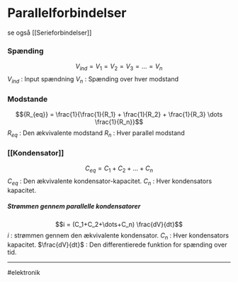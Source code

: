 # Parallelforbindelser
se også [[Serieforbindelser]]

### Spænding
$$V_{ind} = V_1 = V_2 = V_3 = \dots = V_n$$
$V_{ind}$ : Input spændning
$V_n$ : Spænding over hver modstand


### Modstande
$${R_{eq}} = \frac{1}{\frac{1}{R_1} + \frac{1}{R_2} + \frac{1}{R_3} \dots \frac{1}{R_n}}$$
$R_{eq}$ : Den ækvivalente modstand
$R_n$ : Hver parallel modstand

### [[Kondensator]]
$$C_{eq} = C_1 + C_2+\dots+C_n$$
$C_{eq}$ : Den ækvivalente kondensator-kapacitet.
$C_n$ : Hver kondensators kapacitet.

##### Strømmen gennem parallelle kondensatorer
$$i = (C_1+C_2+\dots+C_n) \frac{dV}{dt}$$
$i$ : strømmen gennem den ækvivalente kondensator.
$C_n$ : Hver kondensators kapacitet.
$\frac{dV}{dt}$ : Den differentierede funktion for spænding over tid.

---
#elektronik 


